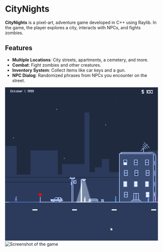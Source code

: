 # CityNights

**CityNights** is a pixel-art, adventure game developed in C++ using Raylib. In the game, the player explores a city, interacts with NPCs, and fights zombies.

## Features
- **Multiple Locations**: City streets, apartments, a cemetery, and more.
- **Combat**: Fight zombies and other creatures.
- **Inventory System**: Collect items like car keys and a gun.
- **NPC Dialog**: Randomized phrases from NPCs you encounter on the street.

![Screenshot of the game](ScreenShot0.png)
![Screenshot of the game](ScreenShot1.png)

